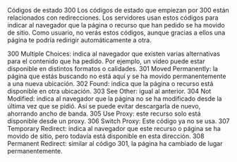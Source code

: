 Códigos de estado 300
Los códigos de estado que empiezan por 300 están relacionados con redirecciones. Los servidores usan estos códigos para indicar al navegador que la página o recurso que han pedido se ha movido de sitio. Como usuario, no verás estos códigos, aunque gracias a ellos una página te podría redirigir automáticamente a otra.

300 Multiple Choices: indica al navegador que existen varias alternativas para el contenido que ha pedido. Por ejemplo, un vídeo puede estar disponible en distintos formatos o calidades.
301 Moved Permanently: la página que estás buscando no está aquí y se ha movido permanentemente a una nueva ubicación.
302 Found: indica que la página o recurso está disponible en otra ubicación.
303 See Other: igual al anterior.
304 Not Modified: indica al navegador que la página no se ha modificado desde la última vez que se pidió. Así se puede evitar descargarla de nuevo, ahorrando ancho de banda.
305 Use Proxy: este recurso solo está disponible desde un proxy.
306 Switch Proxy: Este código ya no se usa.
307 Temporary Redirect: indica al navegador que este recurso o página se ha movido de sitio, pero todavía está disponible en esta dirección.
308 Permanent Redirect: similar al código 301, la página ha cambiado de lugar permanentemente.
